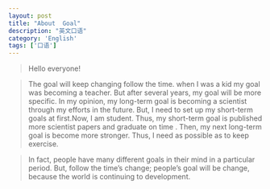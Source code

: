 ```yaml
---
layout: post
title: "About  Goal"
description: "英文口语"
category: 'English' 
tags: ['口语']
---
```



> Hello everyone!


> The goal will keep changing follow the time. when I was a kid my goal was becoming a teacher. But after several years, my goal will be more specific. In my opinion, my long-term goal is becoming a scientist through my efforts in the future. But, I need to set up my short-term goals at first.Now, I am student. Thus, my short-term goal is published more scientist papers and graduate on time . Then, my next long-term goal is become more stronger. Thus, I need as possible as to keep exercise.  

> In fact, people have many different goals in their mind in a particular period. But, follow the time’s change; people’s goal will be change, because the world is continuing to development. 

